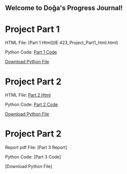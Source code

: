 ## Welcome to Doğa's Progress Journal!

# Project Part 1

HTML File: [Part 1 Html](IE 423_Project_Part1_html.html)

Python Code: [Part 1 Code](https://github.com/BU-IE-423/fall-23-dogayildiz/blob/main/IE423_Project_Part1_Code.py)

[Download Python File](IE423_Project_Part1_Code.py)

# Project Part 2

HTML File: [Part 2 Html](IE423_Project_Part_2.html)

Python Code: [Part 2 Code](https://github.com/BU-IE-423/fall-23-dogayildiz/blob/main/IE423_Project_Part_2_Code.py)

[Download Python File](IE423_Project_Part_2_Code.py)

# Project Part 2

Report pdf File: [Part 3 Report]

Python Code: [Part 3 Code]

[Download Python File]
